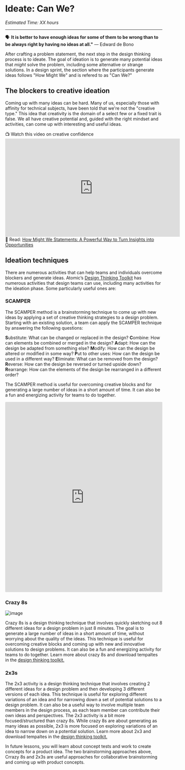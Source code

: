 # Ideate: Can We?
*Estimated Time: XX hours*

---

<aside>
  
  🗣 **It is better to have enough ideas for some of them to be wrong than to be always right by having no ideas at all."** — Edward de Bono
  
</aside>

After crafting a problem statement, the next step in the design thinking process is to ideate. The goal of ideation is to generate many potential ideas that _might_ solve the problem, including some alternative or strange solutions. In a design sprint, the section where the participants generate ideas follows "How Might We" and is refered to as "Can We?"



## The blockers to creative ideation
Coming up with many ideas can be hard. Many of us, especially those with affinity for technical subjects, have been told that we're not the "creative type." This idea that creativity is the domain of a select few or a fixed trait is false. We all have creative potential and, guided with the right mindset and activities, can come up with interesting and useful ideas.

<aside> 📺 Watch this video on creative confidence
  </aside>

<iframe width="560" height="315" src="https://www.youtube.com/embed/16p9YRF0l-g" title="YouTube video player" frameborder="0" allow="accelerometer; autoplay; clipboard-write; encrypted-media; gyroscope; picture-in-picture" allowfullscreen></iframe>

<aside> 
  📖 Read: <a href="https://dscout.com/people-nerds/how-might-we-statements" target="_blank">How Might We Statements: A Powerful Way to Turn Insights into Opportunities</a>
  </aside>
  
## Ideation techniques
There are numerous activities that can help teams and individuals overcome blockers and generate ideas. Atomic’s 
  <a href="https://spin.atomicobject.com/2017/05/18/what-is-design-thinking/" target="_blank">Design Thinking Toolkit</a> has numerous activities that design teams can use, including many activities for the ideation phase. Some particularly useful ones are:

### SCAMPER
The SCAMPER method is a brainstorming technique to come up with new ideas by applying a set of creative thinking strategies to a design problem. Starting with an existing solution, a team can apply the SCAMPER technique by answering the following questions:

**S**ubstitute: What can be changed or replaced in the design?
**C**ombine: How can elements be combined or merged in the design?
**A**dapt: How can the design be adapted from something else?
**M**odify: How can the design be altered or modified in some way?
**P**ut to other uses: How can the design be used in a different way?
**E**liminate: What can be removed from the design?
**R**everse: How can the design be reversed or turned upside down?
**R**earrange: How can the elements of the design be rearranged in a different order?

The SCAMPER method is useful for overcoming creative blocks and for generating a large number of ideas in a short amount of time. It can also be a fun and energizing activity for teams to do together.

<aside>
  </aside>
<div style="border:1px solid rgba(0,0,0,0.1);border-radius:2px;box-sizing:border-box;overflow:hidden;position:relative;width:100%;background:#F4F4F4"><iframe src="https://padlet.com/embed/uqtmv4q4ts4svbrz" frameborder="0" allow="camera;microphone;geolocation" style="width:100%;height:608px;display:block;padding:0;margin:0"></iframe></div>

### Crazy 8s
![image](https://user-images.githubusercontent.com/1774663/206811700-6c1b56c9-cef3-48de-823c-693787d7c01e.png)

Crazy 8s is a design thinking technique that involves quickly sketching out 8 different ideas for a design problem in just 8 minutes. The goal is to generate a large number of ideas in a short amount of time, without worrying about the quality of the ideas. This technique is useful for overcoming creative blocks and coming up with new and innovative solutions to design problems. It can also be a fun and energizing activity for teams to do together. Learn more about crazy 8s and download tempaltes in the <a href="https://spin.atomicobject.com/2021/01/14/generate-ideas-design-thinking/" target="_blank">design thinking toolkit.</a>
### 2x3s
The 2x3 activity is a design thinking technique that involves creating 2 different ideas for a design problem and then developing 3 different versions of each idea. This technique is useful for exploring different variations of an idea and for narrowing down a set of potential solutions to a design problem. It can also be a useful way to involve multiple team members in the design process, as each team member can contribute their own ideas and perspectives. The 2x3 activity is a bit more focused/structured than crazy 8s. While crazy 8s are about generating as many ideas as possible, 2x3 is more focused on exploring variations of an idea to narrow down on a potential solution. 
Learn more about 2x3 and download tempaltes in the <a href="https://spin.atomicobject.com/2020/05/26/design-thinking-2x3/" target="_blank">design thinking toolkit.</a>

In future lessons, you will learn about concept tests and work to create concepts for a product idea. The two brainstorming approaches above, Crrazy 8s and 2x3s are useful approaches for collaborative brainstorming and coming up with product concepts. 

